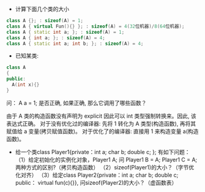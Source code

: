 - 计算下面几个类的大小
```C++
class A {}; : sizeof(A) = 1;
class A { virtual Fun(){} }; : sizeof(A) = 4(32位机器)/8(64位机器);
class A { static int a; }; : sizeof(A) = 1;
class A { int a; }; : sizeof(A) = 4;
class A { static int a; int b; }; : sizeof(A) = 4;
```

- 已知某类:
```C++
class A
{
public:
  A(int x){}
}
```
问： A a = 1; 是否正确, 如果正确, 那么它调用了哪些函数？

由于 A 类的构造函数没有声明为 explicit 因此可以 int 类型强制转换来。因此, 该表达式正确。
对于没有优化过的编译器: 先将 1 转化为 A 类型(构造函数), 再将其赋值给 a 变量(拷贝赋值函数)。
对于优化了的编译器: 直接用 1 来构造变量 a(构造函数)。

- 给一个类class Player1{private：int a; char b; double c; }; 有如下问题：
（1）给定初始化的实例化对象，Player1 A; 问 Player1 B = A; Player1 C = A; 两种方式的区别?（拷贝构造函数）
（2）sizeof(Player1)的大小？（字节优化对齐）
（3）给定class Player2{private：int a; char b; double c; public： virtual fun(c){}}, 问sizeof(Player2)的大小？（虚函数表）
